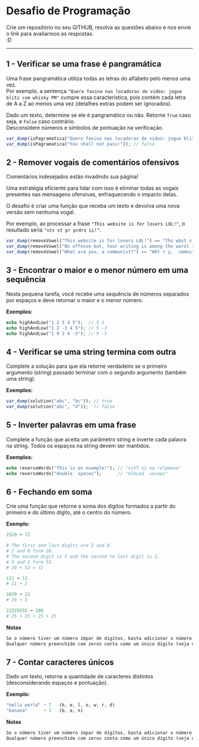 
# Desafio de Programação

Crie um repositório no seu GITHUB, resolva as questões abaixo e nos envie o link para avaliarmos as respostas.  
:D  

---

## 1 - Verificar se uma frase é pangramática

Uma frase pangramática utiliza todas as letras do alfabeto pelo menos uma vez.  
Por exemplo, a sentença `"Quero faxina nas locadoras de video: jogue blitz com whisky PM"` cumpre essa característica, pois contém cada letra de A a Z ao menos uma vez (detalhes extras podem ser ignorados).  

Dado um texto, determine se ele é pangramático ou não. Retorne `True` caso seja, e `False` caso contrário.  
Desconsidere números e símbolos de pontuação na verificação.  

```php
var_dump(isPagramatica("Quero faxina nas locadoras de video: jogue blitz com whisky PM")); // true
var_dump(isPagramatica("You shall not pass!")); // false
```

## 2 - Remover vogais de comentários ofensivos

Comentários indesejados estão invadindo sua página!  

Uma estratégia eficiente para lidar com isso é eliminar todas as vogais presentes nas mensagens ofensivas, enfraquecendo o impacto delas.  

O desafio é criar uma função que receba um texto e devolva uma nova versão sem nenhuma vogal.  

Por exemplo, ao processar a frase `"This website is for losers LOL!"`, o resultado seria `"sts st pr prdrs LL!"`.  

```php
var_dump(removeVowel("This website is for losers LOL!") == "Ths wbst s fr lsrs LL!"); // true
var_dump(removeVowel("No offense but, Your writing is among the worst I've ever read") == "N ffns bt, Yr wrtng s mng th wrst 'v vr rd");
var_dump(removeVowel("What are you, a communist?") == "Wht r y,  cmmnst?"); 
```

## 3 - Encontrar o maior e o menor número em uma sequência

Nesta pequena tarefa, você recebe uma sequência de números separados por espaços e deve retornar o maior e o menor número.  

**Exemplos:**  
```php
echo highAndLow("1 2 3 4 5");  // 5 1
echo highAndLow("1 2 -3 4 5"); // 5 -3
echo highAndLow("1 9 3 4 -5"); // 9 -5
```

## 4 - Verificar se uma string termina com outra

Complete a solução para que ela retorne verdadeiro se o primeiro argumento (string) passado terminar com o segundo argumento (também uma string).  

**Exemplos:**  
```php
var_dump(solution("abc", "bc")); // true
var_dump(solution("abc", "d"));  // false
```

## 5 - Inverter palavras em uma frase

Complete a função que aceita um parâmetro string e inverte cada palavra na string. Todos os espaços na string devem ser mantidos.  

**Exemplos:**  
```php
echo reverseWords("This is an example!"); // "sihT si na !elpmaxe"
echo reverseWords("double  spaces");      // "elbuod  secaps"
```

## 6 - Fechando em soma

Crie uma função que retorne a soma dos dígitos formados a partir do primeiro e do último dígito, até o centro do número.

**Exemplo:**
```php
2520 ➞ 72

# The first and last digits are 2 and 0.
# 2 and 0 form 20.
# The second digit is 5 and the second to last digit is 2.
# 5 and 2 form 52.
# 20 + 52 = 72

121 ➞ 13
# 11 + 2

1039 ➞ 22
# 19 + 3

22225555 ➞ 100
# 25 + 25 + 25 + 25
```

**Notas**
```php
Se o número tiver um número ímpar de dígitos, basta adicionar o número de um único dígito no centro (veja o exemplo nº 1).
Qualquer número preenchido com zeros conta como um único dígito (veja o exemplo nº 2).
```

## 7 - Contar caracteres únicos

Dado um texto, retorne a quantidade de caracteres distintos (desconsiderando espaços e pontuação).

**Exemplo:**
```php
"hello world" ➝ 7   (h, e, l, o, w, r, d)
"banana"      ➝ 3   (b, a, n)
```

**Notas**
```php
Se o número tiver um número ímpar de dígitos, basta adicionar o número de um único dígito no centro (veja o exemplo nº 1).
Qualquer número preenchido com zeros conta como um único dígito (veja o exemplo nº 2).
```
